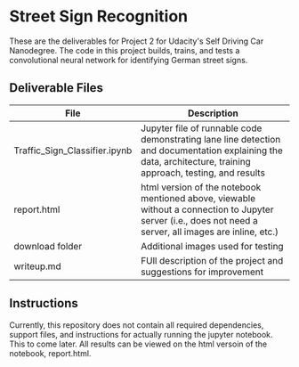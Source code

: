 # Street Sign Recognition
These are the deliverables for Project 2 for Udacity's Self Driving Car Nanodegree.
The code in this project builds, trains, and tests a convolutional neural network for identifying German street signs.

## Deliverable Files

File | Description
------------ | -------------
Traffic_Sign_Classifier.ipynb | Jupyter file of runnable code demonstrating lane line detection and documentation explaining the data, architecture, training approach, testing, and results
report.html | html version of the notebook mentioned above, viewable without a connection to Jupyter server (i.e., does not need a server, all images are inline, etc.)
download folder | Additional images used for testing
writeup.md | FUll description of the project and suggestions for improvement

## Instructions

Currently, this repository does not contain all required dependencies, support files, and instructions for actually running the jupyter notebook.  This to come later.  All results can be viewed on the html versoin of the notebook, report.html.
